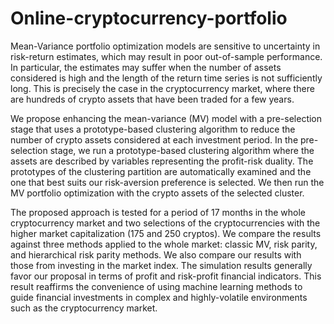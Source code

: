 # Online-cryptocurrency-portfolio
Mean-Variance portfolio optimization models are sensitive to uncertainty in risk-return estimates, which may result in poor out-of-sample performance. 
In particular, the estimates may suffer when the number of assets considered is high and the length of the return time series 
is not sufficiently long. This is precisely the case in the cryptocurrency market, where there are hundreds of crypto assets that have been traded 
for a few years. 

We propose enhancing the mean-variance (MV) model with a pre-selection stage that uses a prototype-based clustering algorithm to reduce the number 
of crypto assets considered at each investment period. In the pre-selection stage, we run a prototype-based clustering algorithm where the assets 
are described by variables representing the profit-risk duality. The prototypes of the clustering partition are automatically examined and the one that 
best suits our risk-aversion preference is selected. We then run the MV portfolio optimization with the crypto assets of the selected cluster.

The proposed approach is tested for a period of 17 months in the whole cryptocurrency market and two selections of the cryptocurrencies with the higher 
market capitalization (175 and 250 cryptos). We compare the results against three methods applied to the whole market: classic MV, risk parity, and 
hierarchical risk parity methods. We also compare our results with those from investing in the market index.
The simulation results generally favor our proposal in terms of profit and risk-profit financial indicators. This result reaffirms the convenience of 
using machine learning methods to guide financial investments in complex and highly-volatile environments such as the cryptocurrency market.
